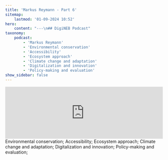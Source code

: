 ```yaml
---
title: 'Markus Reymann - Part 6'
sitemap:
    lastmod: '01-09-2024 10:52'
hero:
    content: "---\n## DigiNEB Podcast"
taxonomy:
    podcast:
        - 'Markus Reymann'
        - 'Environmental conservation'
        - 'Accessibility'
        - 'Ecosystem approach'
        - 'Climate change and adaptation'
        - 'Digitalization and innovation'
        - 'Policy-making and evaluation'
show_sidebar: false
---
```


<iframe width="100%" height="166" scrolling="no" frameborder="no" allow="autoplay" src="https://w.soundcloud.com/player/?url=https%3A//api.soundcloud.com/tracks/1908115844&color=%234b4815&auto_play=false&hide_related=false&show_comments=true&show_user=true&show_reposts=false&show_teaser=false"></iframe>
Environmental conservation;
Accessibility;
Ecosystem approach;
Climate change and adaptation;
Digitalization and innovation;
Policy-making and evaluation;